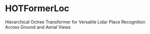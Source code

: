 # HOTFormerLoc
Hierarchical Octree Transformer for Versatile Lidar Place Recognition Across Ground and Aerial Views
